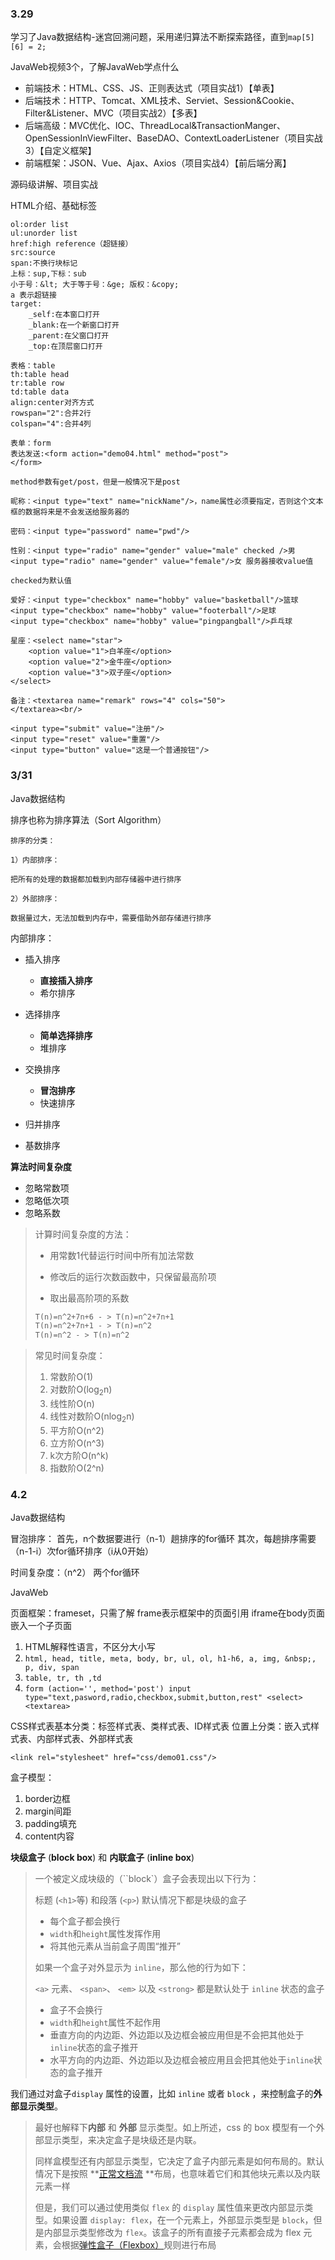 ### 3.29

学习了Java数据结构-迷宫回溯问题，采用递归算法不断探索路径，直到`map[5][6] = 2;`

JavaWeb视频3个，了解JavaWeb学点什么

- 前端技术：HTML、CSS、JS、正则表达式（项目实战1）【单表】
- 后端技术：HTTP、Tomcat、XML技术、Serviet、Session&Cookie、Filter&Listener、MVC（项目实战2）【多表】
- 后端高级：MVC优化、IOC、ThreadLocal&TransactionManger、OpenSessionInViewFilter、BaseDAO、ContextLoaderListener（项目实战3）【自定义框架】
- 前端框架：JSON、Vue、Ajax、Axios（项目实战4）【前后端分离】

源码级讲解、项目实战

HTML介绍、基础标签

```
ol:order list
ul:unorder list
href:high reference（超链接）
src:source
span:不换行块标记
上标：sup,下标：sub
小于号：&lt; 大于等于号：&ge; 版权：&copy;
a 表示超链接
target:
	_self:在本窗口打开
	_blank:在一个新窗口打开
	_parent:在父窗口打开
	_top:在顶层窗口打开

表格：table
th:table head
tr:table row
td:table data
align:center对齐方式
rowspan="2":合并2行
colspan="4":合并4列

表单：form
表达发送:<form action="demo04.html" method="post">
</form>

method参数有get/post，但是一般情况下是post

昵称：<input type="text" name="nickName"/>，name属性必须要指定，否则这个文本框的数据将来是不会发送给服务器的

密码：<input type="password" name="pwd"/>

性别：<input type="radio" name="gender" value="male" checked />男
<input type="radio" name="gender" value="female"/>女	服务器接收value值

checked为默认值

爱好：<input type="checkbox" name="hobby" value="basketball"/>篮球
<input type="checkbox" name="hobby" value="footerball"/>足球
<input type="checkbox" name="hobby" value="pingpangball"/>乒乓球

星座：<select name="star">
	<option value="1">白羊座</option>
	<option value="2">金牛座</option>
	<option value="3">双子座</option>
</select>

备注：<textarea name="remark" rows="4" cols="50">
</textarea><br/>

<input type="submit" value="注册"/>
<input type="reset" value="重置"/>
<input type="button" value="这是一个普通按钮"/>

```



### 3/31

Java数据结构

排序也称为排序算法（Sort Algorithm）

```
排序的分类：

1）内部排序：

把所有的处理的数据都加载到内部存储器中进行排序

2）外部排序：

数据量过大，无法加载到内存中，需要借助外部存储进行排序
```

内部排序：

- 插入排序

  - **直接插入排序**
  - 希尔排序
- 选择排序

  - **简单选择排序**
  - 堆排序
- 交换排序
  - **冒泡排序**
  - 快速排序
- 归并排序
- 基数排序

**算法时间复杂度**

- 忽略常数项
- 忽略低次项
- 忽略系数

> 计算时间复杂度的方法：
>
> - 用常数1代替运行时间中所有加法常数
>
> - 修改后的运行次数函数中，只保留最高阶项
>
> - 取出最高阶项的系数
>
>   
> ``` html
> T(n)=n^2+7n+6 - > T(n)=n^2+7n+1
> T(n)=n^2+7n+1 - > T(n)=n^2
> T(n)=n^2 - > T(n)=n^2
> ```

> 常见时间复杂度：
>
> 1. 常数阶O(1)
> 2. 对数阶O(log<sub>2</sub>n)
> 3. 线性阶O(n)
> 4. 线性对数阶O(nlog<sub>2</sub>n)
> 5. 平方阶O(n^2)
> 6. 立方阶O(n^3)
> 7. k次方阶O(n^k)
> 8. 指数阶O(2^n)

### 4.2

Java数据结构

冒泡排序：
首先，n个数据要进行（n-1）趟排序的for循环
其次，每趟排序需要（n-1-i）次for循环排序（i从0开始）

时间复杂度：（n^2）
两个for循环



JavaWeb

页面框架：frameset，只需了解
frame表示框架中的页面引用
iframe在body页面嵌入一个子页面

1. HTML解释性语言，不区分大小写
2. `html, head, title, meta, body, br, ul, ol, h1-h6, a, img, &nbsp;, p, div, span` 
3. `table, tr, th ,td`
4. `form (action='', method='post') input type="text,pasword,radio,checkbox,submit,button,rest" <select> <textarea>` 

CSS样式表基本分类：标签样式表、类样式表、ID样式表
位置上分类：嵌入式样式表、内部样式表、外部样式表

`<link rel="stylesheet" href="css/demo01.css"/>`

盒子模型：

1. border边框
2. margin间距
3. padding填充
4. content内容

**块级盒子** (**block box**) 和 **内联盒子** (**inline box**) 

> 一个被定义成块级的（``block`）盒子会表现出以下行为： 
>
> 标题 (`<h1>`等) 和段落 (`<p>`) 默认情况下都是块级的盒子 
>
> - 每个盒子都会换行
> - `width`和`height`属性发挥作用
> - 将其他元素从当前盒子周围“推开”
>
> 如果一个盒子对外显示为 `inline`，那么他的行为如下： 
>
> `<a>` 元素、 `<span>`、 `<em>` 以及 `<strong>` 都是默认处于 `inline` 状态的盒子
>
> - 盒子不会换行
> - `width`和`height`属性不起作用
> - 垂直方向的内边距、外边距以及边框会被应用但是不会把其他处于`inline`状态的盒子推开
> - 水平方向的内边距、外边距以及边框会被应用且会把其他处于`inline`状态的盒子推开

我们通过对盒子`display` 属性的设置，比如 `inline` 或者 `block` ，来控制盒子的**外部显示类型**。 

> 最好也解释下**内部** 和 **外部** 显示类型。如上所述，css 的 box 模型有一个外部显示类型，来决定盒子是块级还是内联。 
>
> 同样盒模型还有内部显示类型，它决定了盒子内部元素是如何布局的。默认情况下是按照 **[正常文档流](https://developer.mozilla.org/zh-CN/docs/Learn/CSS/CSS_layout/Normal_Flow) **布局，也意味着它们和其他块元素以及内联元素一样
>
> 但是，我们可以通过使用类似 `flex` 的 `display` 属性值来更改内部显示类型。如果设置 `display: flex`，在一个元素上，外部显示类型是 `block`，但是内部显示类型修改为 `flex`。该盒子的所有直接子元素都会成为 flex 元素，会根据[弹性盒子（Flexbox）](https://developer.mozilla.org/zh-CN/docs/Learn/CSS/CSS_layout/Flexbox)规则进行布局
